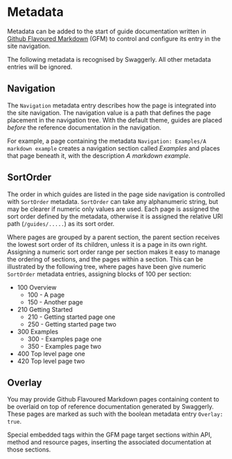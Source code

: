 # Metadata

Metadata can be added to the start of guide documentation written in 
[Github Flavoured Markdown](https://help.github.com/articles/basic-writing-and-formatting-syntax/)
(GFM) to control and configure its entry in the site navigation.

The following metadata is recognised by Swaggerly. All other metadata entries will be ignored.

## Navigation

The `Navigation` metadata entry describes how the page is integrated into the site navigation. The navigation value is a
path that defines the page placement in the navigation tree. With the default theme, guides are placed *before* the
reference documentation in the navigation.

For example, a page containing the metadata `Navigation: Examples/A markdown example` creates a navigation section called
*Examples* and places that page beneath it, with the description *A markdown example*.

## SortOrder

The order in which guides are listed in the page side navigation is controlled with `SortOrder` metadata.
`SortOrder` can take any alphanumeric string, but may be clearer if numeric only values are used.
Each page is assigned the sort order defined by the metadata, otherwise it is assigned the relative URI path
(`/guides/.....`) as its sort order.

Where pages are grouped by a parent section, the parent section receives the lowest sort order of its
children, unless it is a page in its own right.
Assigning a numeric sort order range per section makes it easy to manage the ordering of sections, 
and the pages within a section. This can be illustrated by the following tree, where pages have been give 
numeric `SortOrder` metadata entries, assigning blocks of 100 per section:

- 100 Overview
  - 100 - A page
  - 150 - Another page
- 210 Getting Started
  - 210 - Getting started page one
  - 250 - Getting started page two
- 300 Examples
  - 300 - Examples page one
  - 350 - Examples page two
- 400 Top level page one
- 420 Top level page two

## Overlay

You may provide Github Flavoured Markdown pages containing content to be overlaid on top of reference
documentation generated by Swaggerly. These pages are marked as such with the boolean metadata entry
`Overlay: true`.

Special embedded tags within the GFM page target sections within API, method and resource pages, inserting
the associated documentation at those sections.

